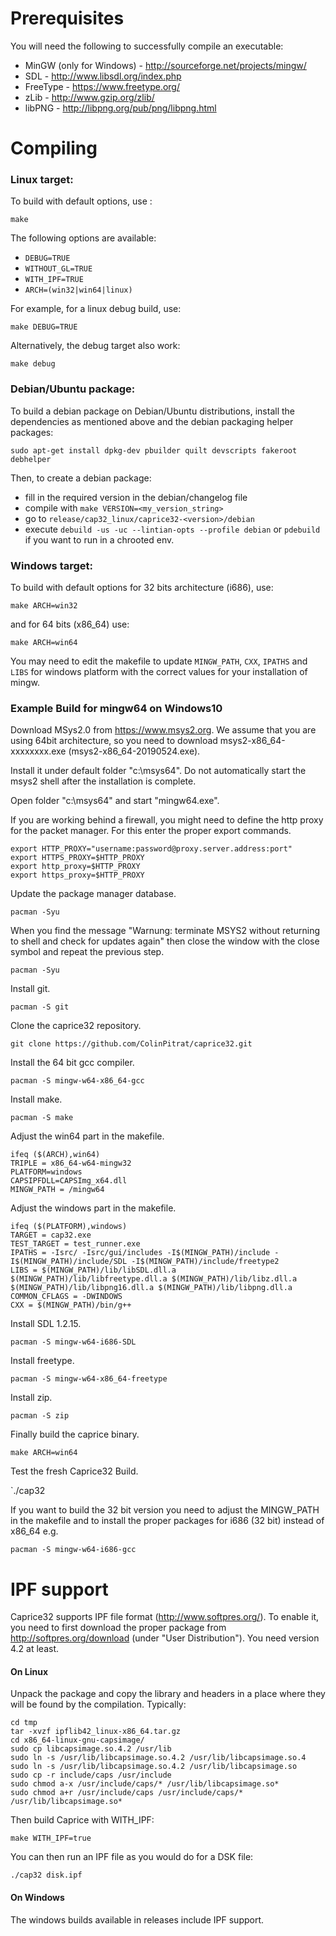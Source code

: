 # Prerequisites

You will need the following to successfully compile an executable:

  * MinGW (only for Windows) - http://sourceforge.net/projects/mingw/
  * SDL - http://www.libsdl.org/index.php
  * FreeType - https://www.freetype.org/
  * zLib - http://www.gzip.org/zlib/
  * libPNG - http://libpng.org/pub/png/libpng.html

# Compiling

### Linux target:

To build with default options, use :

`make`

The following options are available:

 * `DEBUG=TRUE`
 * `WITHOUT_GL=TRUE`
 * `WITH_IPF=TRUE`
 * `ARCH=(win32|win64|linux)`

For example, for a linux debug build, use:

`make DEBUG=TRUE`

Alternatively, the debug target also work:

`make debug`

### Debian/Ubuntu package:

To build a debian package on Debian/Ubuntu distributions, install the dependencies as mentioned above and the debian packaging helper packages:

`sudo apt-get install dpkg-dev pbuilder quilt devscripts fakeroot debhelper`

Then, to create a debian package:

 * fill in the required version in the debian/changelog file
 * compile with `make VERSION=<my_version_string>`
 * go to `release/cap32_linux/caprice32-<version>/debian`
 * execute `debuild -us -uc --lintian-opts --profile debian` or `pdebuild` if you want to run in a chrooted env.

### Windows target:

To build with default options for 32 bits architecture (i686), use:

`make ARCH=win32`

and for 64 bits (x86_64) use:

`make ARCH=win64`

You may need to edit the makefile to update `MINGW_PATH`, `CXX`, `IPATHS` and `LIBS` for windows platform with the correct values for your installation of mingw.


### Example Build for mingw64 on Windows10

Download MSys2.0 from https://www.msys2.org.
We assume that you are using 64bit architecture,
so you need to download msys2-x86_64-xxxxxxxx.exe (msys2-x86_64-20190524.exe). 

Install it under default folder "c:\msys64". 
Do not automatically start the msys2 shell after the installation is complete.

Open folder "c:\msys64" and start "mingw64.exe".

If you are working behind a firewall, you might need to define the 
http proxy for the packet manager. For this enter the proper export commands.
```
export HTTP_PROXY="username:password@proxy.server.address:port"
export HTTPS_PROXY=$HTTP_PROXY
export http_proxy=$HTTP_PROXY
export https_proxy=$HTTP_PROXY
```

Update the package manager database.

`pacman -Syu`

When you find the message "Warnung: terminate MSYS2 without returning to shell
and check for updates again" then close the window with the close symbol and repeat the previous step.

`pacman -Syu`

Install git.

`pacman -S git`

Clone the caprice32 repository.

`git clone https://github.com/ColinPitrat/caprice32.git`

Install the 64 bit gcc compiler.

`pacman -S mingw-w64-x86_64-gcc`

Install make.

`pacman -S make`

Adjust the win64 part in the makefile.

```
ifeq ($(ARCH),win64)
TRIPLE = x86_64-w64-mingw32
PLATFORM=windows
CAPSIPFDLL=CAPSImg_x64.dll
MINGW_PATH = /mingw64
```

Adjust the windows part in the makefile.

```
ifeq ($(PLATFORM),windows)
TARGET = cap32.exe
TEST_TARGET = test_runner.exe
IPATHS = -Isrc/ -Isrc/gui/includes -I$(MINGW_PATH)/include -I$(MINGW_PATH)/include/SDL -I$(MINGW_PATH)/include/freetype2
LIBS = $(MINGW_PATH)/lib/libSDL.dll.a $(MINGW_PATH)/lib/libfreetype.dll.a $(MINGW_PATH)/lib/libz.dll.a $(MINGW_PATH)/lib/libpng16.dll.a $(MINGW_PATH)/lib/libpng.dll.a
COMMON_CFLAGS = -DWINDOWS
CXX = $(MINGW_PATH)/bin/g++
```

Install SDL 1.2.15.

`pacman -S mingw-w64-i686-SDL`

Install freetype.

`pacman -S mingw-w64-x86_64-freetype`

Install zip.

`pacman -S zip`

Finally build the caprice binary.

`make ARCH=win64`

Test the fresh Caprice32 Build.

`./cap32

If you want to build the 32 bit version you need to adjust the MINGW_PATH in the makefile and to install the proper packages for i686 (32 bit) instead of x86_64 e.g.

`pacman -S mingw-w64-i686-gcc`


# IPF support

Caprice32 supports IPF file format (http://www.softpres.org/).
To enable it, you need to first download the proper package from http://softpres.org/download (under "User Distribution").
You need version 4.2 at least.

#### On Linux

Unpack the package and copy the library and headers in a place where they will be found by the compilation.
Typically:

```
cd tmp
tar -xvzf ipflib42_linux-x86_64.tar.gz
cd x86_64-linux-gnu-capsimage/
sudo cp libcapsimage.so.4.2 /usr/lib
sudo ln -s /usr/lib/libcapsimage.so.4.2 /usr/lib/libcapsimage.so.4
sudo ln -s /usr/lib/libcapsimage.so.4.2 /usr/lib/libcapsimage.so
sudo cp -r include/caps /usr/include
sudo chmod a-x /usr/include/caps/* /usr/lib/libcapsimage.so*
sudo chmod a+r /usr/include/caps /usr/include/caps/* /usr/lib/libcapsimage.so*
```

Then build Caprice with WITH_IPF:

`make WITH_IPF=true`

You can then run an IPF file as you would do for a DSK file:

`./cap32 disk.ipf`

#### On Windows

The windows builds available in releases include IPF support.

